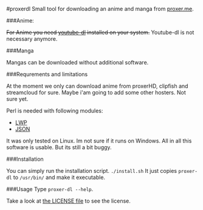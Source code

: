 #proxerdl
Small tool for downloading an anime and manga from [proxer.me](http://proxer.me).

###Anime:

~~For Anime you need [youtube-dl](https://rg3.github.io/youtube-dl/) installed on your system.~~
Youtube-dl is not necessary anymore. 

###Manga

Mangas can be downloaded without additional software.

###Requrements and limitations

At the moment we only can download anime from proxerHD, clipfish and streamcloud for sure.
Maybe i'am going to add some other hosters. Not sure yet.

Perl is needed with following modules:
- [LWP](http://search.cpan.org/~ether/libwww-perl-6.15/lib/LWP.pm)
- [JSON](http://search.cpan.org/~makamaka/JSON-2.90/lib/JSON.pm)

It was only tested on Linux. Im not sure if it runs on Windows.
All in all this software is usable. But its still a bit buggy.

###Installation

You can simply run the installation script.
`./install.sh`
It just copies `proxer-dl` to `/usr/bin/` and make it executable.

###Usage
Type `proxer-dl --help`.

Take a look at [the LICENSE file](https://github.com/cuechan/proxerdl/blob/master/LICENSE) to see the license.

